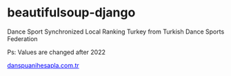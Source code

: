 # beautifulsoup-django
Dance Sport Synchronized Local Ranking Turkey from Turkish Dance Sports Federation

Ps: Values are changed after 2022

<a href="https://danspuanihesapla.com.tr/" target="_blank" style="color:blue;">danspuanihesapla.com.tr</a>